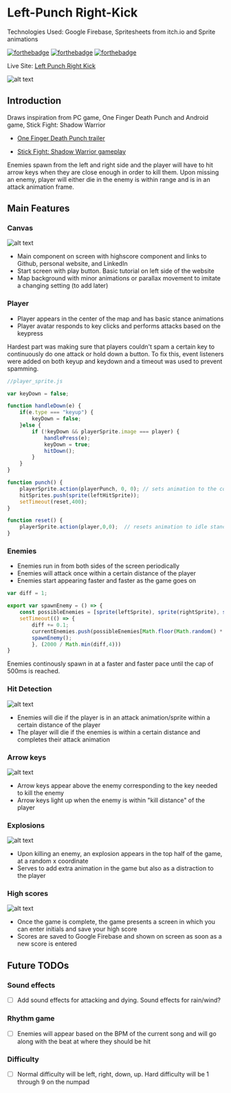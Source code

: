# Left-Punch Right-Kick 

Technologies Used: Google Firebase, Spritesheets from itch.io and Sprite animations

[![forthebadge](https://forthebadge.com/images/badges/made-with-javascript.svg)](https://forthebadge.com)  [![forthebadge](https://forthebadge.com/images/badges/uses-css.svg)](https://forthebadge.com)  [![forthebadge](https://forthebadge.com/images/badges/uses-html.svg)](https://forthebadge.com)

Live Site: [Left Punch Right Kick](https://saphknight.github.io/left-punch-right-kick/ "Left Punch Right Kick")

![alt text][lprkdemo]

[lprkdemo]: https://github.com/saphknight/left-punch-right-kick/blob/master/src/assets/Game%20Demo.PNG "Game Demo"

## Introduction 
Draws inspiration from PC game, One Finger Death Punch and Android game, Stick Fight: Shadow Warrior 

* [One Finger Death Punch trailer](https://www.youtube.com/watch?v=R1j0VE6d-xE "One Finger Death Punch")

* [Stick Fight: Shadow Warrior gameplay](https://www.youtube.com/watch?v=WkuO8iqzXIA "Stick Fight: Shadow Warrior")

Enemies spawn from the left and right side and the player will have to hit arrow keys when they are close enough in order to kill them. Upon missing an enemy, player will either die in the enemy is within range and is in an attack animation frame. 

## Main Features

### Canvas

![alt text][lprkcanvas]

[lprkcanvas]: https://github.com/saphknight/left-punch-right-kick/blob/master/src/assets/main-screen.PNG "Game Canvas"

* Main component on screen with highscore component and links to Github, personal website, and LinkedIn
* Start screen with play button. Basic tutorial on left side of the website
* Map background with minor animations or parallax movement to imitate a changing setting (to add later) 


### Player

* Player appears in the center of the map and has basic stance animations
* Player avatar responds to key clicks and performs attacks based on the keypress

Hardest part was making sure that players couldn't spam a certain key to continuously do one attack or hold down a button. To fix this, event listeners were added on both keyup and keydown and a timeout was used to prevent spamming. 

```javascript
//player_sprite.js

var keyDown = false; 

function handleDown(e) {
    if(e.type === "keyup") {
        keyDown = false;
    }else {
        if (!keyDown && playerSprite.image === player) {
            handlePress(e);
            keyDown = true;
            hitDown();
        }
    }
}

function punch() {
    playerSprite.action(playerPunch, 0, 0); // sets animation to the corresponding attack animation
    hitSprites.push(sprite(leftHitSprite));
    setTimeout(reset,400);
}

function reset() {
    playerSprite.action(player,0,0);  // resets animation to idle stance animation 
}
```

### Enemies
* Enemies run in from both sides of the screen periodically
* Enemies will attack once within a certain distance of the player
* Enemies start appearing faster and faster as the game goes on

```javascript
var diff = 1;

export var spawnEnemy = () => {
    const possibleEnemies = [sprite(leftSprite), sprite(rightSprite), sprite(upSprite), sprite(downSprite)];
    setTimeout(() => {
        diff += 0.1;
        currentEnemies.push(possibleEnemies[Math.floor(Math.random() * 4)]);
        spawnEnemy();
        }, (2000 / Math.min(diff,4)))
}
```
Enemies continously spawn in at a faster and faster pace until the cap of 500ms is reached. 

### Hit Detection

![alt text][lprkenemy]

[lprkenemy]: https://github.com/saphknight/left-punch-right-kick/blob/master/src/assets/hitdetection.PNG "Hit Detection"

* Enemies will die if the player is in an attack animation/sprite within a certain distance of the player
* The player will die if the enemies is within a certain distance and completes their attack animation

### Arrow keys

![alt text][lprkarrows]

[lprkarrows]: https://github.com/saphknight/left-punch-right-kick/blob/master/src/assets/game-arrows.PNG "Game Arrows"

* Arrow keys appear above the enemy corresponding to the key needed to kill the enemy
* Arrow keys light up when the enemy is within "kill distance" of the player 

### Explosions

![alt text][lprkexplosions]

[lprkexplosions]: https://github.com/saphknight/left-punch-right-kick/blob/master/src/assets/game-explosions.PNG "Game Explosions"

* Upon killing an enemy, an explosion appears in the top half of the game, at a random x coordinate 
* Serves to add extra animation in the game but also as a distraction to the player

### High scores

![alt text][lprkhiscore]

[lprkhiscore]: https://github.com/saphknight/left-punch-right-kick/blob/master/src/assets/Gameover.PNG "High scores"

* Once the game is complete, the game presents a screen in which you can enter initials and save your high score
* Scores are saved to Google Firebase and shown on screen as soon as a new score is entered 

## Future TODOs

### Sound effects
- [ ] Add sound effects for attacking and dying. Sound effects for rain/wind?

### Rhythm game  
- [ ] Enemies will appear based on the BPM of the current song and will go along with the beat at where they should be hit

### Difficulty 
- [ ] Normal difficulty will be left, right, down, up. Hard difficulty will be 1 through 9 on the numpad 
